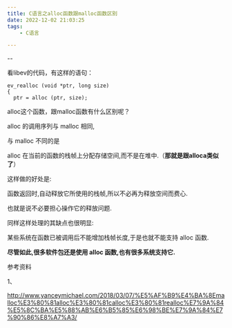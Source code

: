 ```yaml
---
title: C语言之alloc函数跟malloc函数区别
date: 2022-12-02 21:03:25
tags:
	- C语言

---
```


--

看libev的代码，有这样的语句：

```
ev_realloc (void *ptr, long size)
{
  ptr = alloc (ptr, size);

```

alloc这个函数，跟malloc函数有什么区别呢？



alloc 的调用序列与 malloc 相同,

与 malloc 不同的是

alloc 在当前的函数的栈帧上分配存储空间,而不是在堆中.（**那就是跟alloca类似了**）

这样做的好处是:

函数返回时,自动释放它所使用的栈帧,所以不必再为释放空间而费心.

也就是说不必要担心操作它的释放问题.

同样这样处理的其缺点也很明显:

某些系统在函数已被调用后不能增加栈帧长度,于是也就不能支持 alloc 函数.

**尽管如此,很多软件包还是使用 alloc 函数,也有很多系统支持它.**





参考资料

1、

http://www.yanceymichael.com/2018/03/07/%E5%AF%B9%E4%BA%8Emalloc%E3%80%81alloc%E3%80%81calloc%E3%80%81realloc%E7%9A%84%E5%8C%BA%E5%88%AB%E6%B5%85%E6%98%BE%E7%9A%84%E7%90%86%E8%A7%A3/